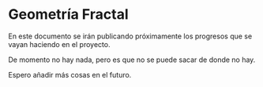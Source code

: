 # Geometría Fractal

En este documento se irán publicando próximamente los progresos que se vayan haciendo en el proyecto.

De momento no hay nada, pero es que no se puede sacar de donde no hay.

Espero añadir más cosas en el futuro.
